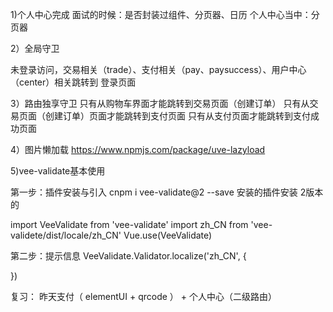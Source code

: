 1)个人中心完成
面试的时候：是否封装过组件、分页器、日历
个人中心当中：分页器


2）全局守卫

未登录访问，交易相关（trade）、支付相关（pay、paysuccess）、用户中心（center）相关跳转到  登录页面




3）路由独享守卫
只有从购物车界面才能跳转到交易页面（创建订单）
只有从交易页面（创建订单）页面才能跳转到支付页面
只有从支付页面才能跳转到支付成功页面

4）图片懒加载
https://www.npmjs.com/package/uve-lazyload





5)vee-validate基本使用

第一步：插件安装与引入
cnpm i vee-validate@2 --save 安装的插件安装 2版本的

import VeeValidate from 'vee-validate'
import zh_CN from 'vee-validete/dist/locale/zh_CN'
Vue.use(VeeValidate)

第二步：提示信息
VeeValidate.Validator.localize('zh_CN', {

})














复习：
昨天支付（ elementUI + qrcode ） + 个人中心（二级路由）